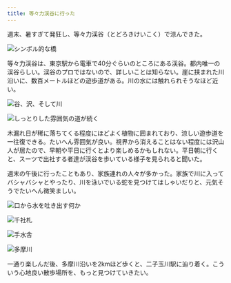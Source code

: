 ```yaml
---
title: 等々力渓谷に行った
---
```

週末、暑すぎて発狂し、等々力渓谷（とどろきけいこく）で涼んできた。

![](https://lh3.googleusercontent.com/docs/ADP-6oEqT9OWzPFclVQp8l7-mToSEEUJmEH-dH64tPTV1f37mPrNQK5x57XZQcNLd3YTTkZEWBG0YOWaYoFVJPE2IWoLg3iEdw2Y2wcg236k4aue6KqlwMXBCLXyDqkuPxz808IzfiC2Qm10YCs7hUz6rSJMGGFeQNnGlYTAUJuCBsNnsvlV2C2Pn2Hfs2iD7U2xuqo7Lwgd7CPoBJtwu_BUfAACE2KWVXsSlvh9WWSmdTOEefN8-05C0_p6NHQLYqzSir6AWm7Vb9a74ZGuWsFiH41gGSkaaQVahtWJW3qgr_7jr9JRM9H9T1aHNfHQcfa_mAQ9G5ao28VUYQfQFnZSwEpD4Covtytj4glTNsdih_sIGsfhQdPQl3Xek-mIJg4A7YWm7NubJvYiajO3PdOcpfKvJTYrFrq0Qjnj1Ekzl4MMJ7wQCg2kztQNxcITM5hKC_xrQzcGWEjdvKf3kNsaiyPUxYwiDwPQUZzhrmOrcahsN2mEahB2r3GLxHJfTHBIbDybe7rQbL6vf5hyS-08J750dMnE7GUVUsWE62Zvk0fQq27n5Jo-grpp70ttezGMoMDv3VsKcRYTOsuysQ19Agw_8b55mNMo7gddV-zd0M1neIvPJ5wI2btOhs5SYEo1NhsDkAKV-7zeLaxdt-ebInjUTZ5YGoqLDIT__Kqpmr-a4x1hAzxyGJPp1PZg370p5Pwr-Sx1N8IMNKyxLHpGyFPoCdqyecd_LXW3PY6GClQM1Qyb7T3__6bG2-gCMB6Kx3cfOEBshL4Ag3PzLhnVW-k6ZSFoj-L6LxucnnqT1d90-fQ4d7g_2-MHuTH2Cf3zUtPDVewnX6s_hs-JC6xK-3xQPIOfmmuVjws7u5Oj77xtJcT_xj3Y_x4DAgbnqTAmP8ME54gVQfxxndrS2TeyTlwswaqAwMCIWVX18yQ-XCtYhLM-d4gquohHSEGvaPIgi2OTrzKhSFFhvBmXuDG1ItRUSD52GrN4KhqimFMzdLlVXX0qKUISxUQLWv1LS-CnveKt1bSX_u2K19qV1yZEn1s6Ncjl-n52VO7LJZmIOPT9hSY9wxAKks_e0pwYUB0tvd4WGW-I9iIoAlq5kUdgIAHXBbEO368pNxz9euD3Lpreb8CC2nma0a3aeMg-1Yf3Vg3yknQCy25MAvJrvsoX5UIvZXGRnPL1LcmlM905rGfH6fA3UIg9opXz5MrlzPId_UbxdmYdU3glPIZGhrPQ09NW8ZNUoeIBqHpWAGGkfMivayfYsg "シンボル的な橋")

等々力渓谷は、東京駅から電車で40分ぐらいのところにある渓谷。都内唯一の渓谷らしい。渓谷のプロではないので、詳しいことは知らない。崖に挟まれた川沿いに、数百メートルほどの遊歩道がある。川の水には触れられそうなほど近い。

![](https://lh3.googleusercontent.com/docs/ADP-6oHWiCmFkRv2UYaAxpqnGm6z54cYGsNQg3uTzeh6GEFijjiOmrmOKbi46Xw92k13Irw_VLcMDQsFIInBs3BAMvojicOTjEOXnaSFXoKAoc4TSK1NZEAEBsqxOLtYWY343YyCNKeXi5iwa_MePwqBPFOFeZTtqr88CnG1paHiuUWyGgyVXKC-YwUwt92GqHr3KRkr7lvJv52_pKoTnEyv9AyHI7Gvi7Q4IomTXTkv05ZMv1OSnd9qXEIqAjQoGNlHjKmzn7GrZYBr4UftW0VpIwx9n4ynTUmix4wYt2ycdIZQe6t21UIGo3iI4HAMQyvCCi64bv-lkAjehtHW6qi-t2KjiXijGTiWSZbJMQ7a4CsUpaO_q7_EH1oG5wxjxqC7EaLJT2fJfddxUmjZ5eLKpgHDyGKvNF6JU6Et_xXd75UQckeSMSOdOAPFg2I4A9nlKP14b3YPiOH-ymp_RZDxMXZ4s8eHt_zZOt4QiXCcAfKeQebwm2Y1UPYURd8HK2gXgcW-xJjdv97ziJOf7g7BLQW6d6ngsntp2zwb9KPAjLP-1vHV8ACKRv6fEgkGODXnDwjgCqC620-hgSRSjRSQ2IAKK0wSL02T3fiuFTTXZpwx0h0Q8eW7SxLmQwwxlq-XiTGAiVYn9YoeqTisRWC67rLDnzFuGd6Gk_iC5z8nODb5FO1gCFlXRpFHh_K-PXEAF3Xp6enQ97FCMIIDGBNAw4zCYmflEU0wYG0bemXbUgrl7W6JiXaXYL9EN2cRujxHuPluXAWLV2r7bSwEbDWsyXyDjGFyQYXQHbDtHGdNy1ULlF3Woa-W97z6oA3TzuBd4qQDBuQfrn9rtFBFOa5GYP_tIryZgaC7ebQ01KPvmUTURicYdLXMlVT8DNhRML7y8qcfZORfpcrQun7p-hCKedsDIIZsI4HWB16EVRX7_3hIMeaJoQG7M5CQnAM2ISJj0hXe5MdtXTu004flaRfmyxgG-3-pL5Y3P9-Eu5CzdI6PFFkhQMvghkjzqYxx4h-DUVS4ktNkiAzbdLA-RkTu01mq2j_-0kpEASWddlnfVDtFNdOolMZT-P6nvxeHC2KV2c8RSi79T1bjivl9mVNsU8QPmSefUr9dA-gNJVe1vJF4HT5Ulv9i3epwd874tfNUeDmP9PiPo_zpHcssNzSjMz46Bk_Exu3zJzRDmnWCJQsdISJ6OjClNKwD6nyIfVj29ul3VyMSGEcMu4lnL5XW97VQR78WhxTCA6ySt5EatlNuGAuyPg "谷、沢、そして川")

![](https://lh3.googleusercontent.com/docs/ADP-6oG65PhJNTk4iVXoVowu04VhNCS0Yp5KEyl5ELBDafOatbffo7spiJMnSERZ-hFdylg8OQ62Gj_TvxnJXOGrjgjHRLSDDzjRsKlUv4NvftNEyViy4hQDh9qYOhBdzrbN-foNWTtUadJW6i_jQ9eiD1G8ERxCpU3ohdRk6T6FQ0e5QjJSE30h2OkpzwkhFkX4pDLZJno_yCVfUz39uxnQWY15p_8oFRYca5l1vG3JRV3-nfgR4n8eAHvOgpUE49VGtpVOGAcq7ewMCtaqohWPaquOET1m7J7PtLNYDSKMVRJPli2bHSBf9Edtc9Fjriip70v4aKKNeOMTwHJRaIBH0-CfjZ70bwXWdlU_Fb8ylX_1YBnldU0iuB4c1kam__wmalgREKv9iNRRckl0Hs9DqPLpZPng0lFMl98pKFJwPqkq_CYTRs4wsGIxHcTW7ZcQyddsoKMJ8vIfeUMLqcD5YCS7BPGunVWbY3CqbILYKM1u_G03YdcTmVgjJ9a18Rfe6hujpBt-OO23_8ux6hcCEek3ldlnspyFsGHF0bNGN0mR5tBDYfEg4TZnl2_PChTg7lbEluY5mAdJ0HSGEgbIVxe5GP9dzQIPBIKapoZrwQkHQuZfKq_x8Jfz0ReBFcdjpGrHL-UiPUZSqRjk6OFlAPVOjJTE5StJJkXrIWYVXSkfq-mBRpps26dQWfJPOMI9dkrFJgALSXUC2CI2M1-NCMmdg8f2SsLVCdiiy0ON_F0cyOq3ONiqq3f4i7oh9fbVz9j6uOS1e6bY4HWa10HVAlYJQaxuvB0F1ZuDpVaWwR_FN-kLJrbBu7h25_Rh59LTN8yf_6MWur6rwD9_X9J8mGs_tki-QY-VY5FMAY21LHOGnHCON0OYoblZwBhiJM6dBYXV4sHklbtV04TrQJ_EhnVLK5Svp-PwFTISNkQFwc1uDXL33esLpaAFyQlLM8ytRIZAuir_xfQz560Vguc9seNfRuh-chyxmDvPR65miMhbGVLGB5axbhPpZ9ewLXjNu-t6CLXmHGgO5hORWNiCklZL7TdNmRoCyTJNJhacGPSgz4DEY_fxBdvKU89Qw8_O3PkUhdClDEb1IUkQQu2yEFr5Mmab21YZqK2aKw_32uWth8b74C7mabEtGDGtssJUm5pBq-pmC0NAwWCGnPjybxauAf6hqk2QbcRKtyNpzWdx_us3PW6fHHTUHMmvEh7E1SGe-mcpzlNAbu982qnBZuFp3X6BoTWaQMCHKrS8dpBmh243Cg "しっとりした雰囲気の道が続く")

木漏れ日が稀に落ちてくる程度にほどよく植物に囲まれており、涼しい遊歩道を一往復できる。たいへん雰囲気が良い。視界から消えることはない程度には沢山人が居たので、早朝や平日に行くとより楽しめるかもしれない。平日朝に行くと、スーツで出社する者達が渓谷を歩いている様子を見られると聞いた。

週末の午後に行ったこともあり、家族連れの人々が多かった。家族で川に入ってバシャバシャとやったり、川を泳いでいる蛇を見つけてはしゃいだりと、元気そうでたいへん微笑ましい。

![](https://lh3.googleusercontent.com/docs/ADP-6oEOJRwgTbLqnTkZf850kvRCuPs18aOz3nIoBMvV3RBfC-nE_-bTaLXlEZFgmvDDfh5k_km5CEOR_iiF1szaL-UXQkFJ9aTegr93i4_iFExeRV_4wRx0Vdr2m5_y12gD-0dZFcT5OoxeUl3ytiQKWGkAvw_5u-Lpt4nvPDRNhLVviMgxrn8WCLUnM05qIAMMSdCqxYQhcV3I7bWUl8eeQEhALKjX_mnqUunoCT6Ss7VTL7gxFDnkdH216fcCKS7QmDiOQyfuqxebSd6SUpUKfPh7_g3127JOvUb8gwUV6KbKtn-34EiVBI1QBFpqc_yHbBih0rmNACutF14kUKPYFZa4YdRnRwSjE5l2pwjeMqHD8xcfdEpCQ8PmgtzDDTYsBIetcIOjbGgprxqNSI9GrX63-7DdM2T6CpdfRIqQRLDMbdIds8QYGCo4R0CExRxvQLMe68bv28__KxSTlGVpMRehDPuInkU9loNtZh6uUR_ceeh1z0Ou7dD-xo9CvYpXs8WUE24IUMEyOho_DIwy8prrRKrG8wO3jIiDMD0gk4kGRw9WCBTLc6YY57wMz1ulG8eOfTQX-W0rJx91hlPavXtNltjDdAt_nzIeiov4fDZ8zG42XFod5b49xef3hPg8GoU3kt18HohJlFSuTBA3jvBuKVTYksP-PvA7-1tfvu-gcrPE56yWPUCgoMmeGVQIVmUMzc_GSMAYC9JS0CdV7VcxE_Qp6GZD48xLrdwtg9vfRoY8Mk0eqpGykczWiogNiRaJKXHs7Qyxeogyfx6oFgALV6duSg3Cb3o795gp8wW95sZjCjTsOfQ_-trTFOHIkBE8V5MwwgQPlbO0j4-JgDUGglwFK3gID-nkj4bLwTiNsnTjmfI3OyMWYi8RLRDv4AOfZk1jJ0-RxMjq-0PUS1pd9bdY2GybKKxKsHNu2c6pXaoTdVphYppPSSz_Y0BNJMmbRFqtegdOvVpoAoVFtE-RqM-LQHYFGPbN9GeNDU4gEqm6dUSgJsseUO-rDq2980_uFeoWeqffq5tKNYgC22AfYmlCgPCHXA9-fH_XK5SHfTnP_AdeiIWVOoJ53fbDsWc-bVDY-QAzcsY_DRfyY6W75y0WM0HGuMA3X5tpbXyDN1hSNaXvbjizPgFz0OZN_N-qRrj-xcu-Bgs472d4yyzNplbK0lKGtNGjLdRVVol7wO0XVFIzhMxpDzfsoMlccqyfIspJpImg1jh8BnGzMqN7gIFPpPXzzTZyVKAjxRZVJ6lNcA "口から水を吐き出す何か")

![](https://lh3.googleusercontent.com/docs/ADP-6oHIgA6MI4sw9ALoKM5IPFE2T_6Two5yGHOi_l-qchL9PImnMSn1fjUELk4UrCG1R7HOE2UR1ef4WTDXdt_YE2tGW0irHSm_LB-ScW4vFIRa1VcHbNaSABGHiYo1VKfl9RTOZ8ol7GYF4WrWl5Ie8fEk4k_lrAng4LgBCQRSp24vaVyQdUPDRO4bMrgS7hNyI5_BwKfJMh6f2ur5WPzrkNCdmJRjszsm3H-IrMeFFHjlFOlCePfAX1qhk0475p2fjUgLFdFlbb0wcDu4ln2s4_JDRyGqgoI_R6F9DzsKnxwsNABlIdkjaYORgx3YOKMJa0IZBE6kqacs-5C4So-UVmlXoxOij2SqhQ9Ktlpx1M1APRNoPRUNgbismRNVQeIkVKK3Fbr6hz2Qkt0HwpRj-yNGqMp4gVIh7Bkj4PA3h2k-fCL4EyEeZowaVUYfCr4UNw5l8EIggh-JQ91vsAi_FoLpvMkexuXHaosttXY_RGKNuY2VvRktLYU4K9BnZqIPBSr-_HE3HbPj9Uez_WfZ6ejDQVKXaqiYvRwHHYP376S3Jo6pEUbTk7aK-Myg7otTOTscpEhlsWzV8Cl7VXmls3TsqFDzP37hkT5L6zbTH2MdRL5XnfInh092OLDRTttAmtKOq468ChtmmhFKuYMnG8fyxBPDCrKJ6SRKWAl4WN4fvSJVwl6pDf9mABRpqqVbLHIT_aN-IRRlM4QiooUNiYGiCfgPgVNADLIyIIDSfH3cmN1MQJeLnQzmT8HaFQo_ayAd08L2ieK9v2lX3iVdKop9I-5QqiZcR0NYjowoPqInALvhtIc62XJ9Vs0eDNKpz3ooHAkAcDhQHrkJqZSSnNg-YJm4ZtoQiilKNTCCrFUyNDLLf1ZkQA0uEcY5we-RMcRhT1d5bOzildtusIchZESnXf4v6OePmtClcJlb-KkGE0iHJUdX8TEUaTg6ua7aTL5CIwhBrUYu-iZmA35L730Ah-ypnDpT0kmP55q3LBqB7UgXUO7fUYZrslIljzR4jrEQ9j-vUgYLvTJJ97083APD-YKCW2jiyToQu7OUQL6LNCf750bp17JsHDPnJF4XEayJozdWfBcyZef4ZYRHTEsxvzjIHEeEo3DJf28PfeD_bGtdEUuoAZHws1XTcSSPFpPCgzZwQ9GhZaLZKdE4Nq7AlsYK2IqYn1ZzXXouxQdCbomDrSNyVw-TpYFm_8C6vymDXb5My17BDBLktQVpH1x7ydqtLogGkJfo22YDOI8TqK60Rw "千社札")

![](https://lh3.googleusercontent.com/docs/ADP-6oGGpqPizPwaImpfksvlpF-rljQswxrmmUX6Vku_eOGbR53V57M6JuhnxfBVYSuN-_6WaDJSPRDhMXjHAB9b877y9Trsv0w4LP0DPmrl0ZoC7tw6RoDTRhHTc-U-dGncWKbiaTko5L5yt3M4arkX6wT3SG8m7VqELjOSNTPEkCvdcg8q2vf4ZtXsSAdt6eq9D7X4t0MXJZXsuXzcxZ_AZ3mcUTtJEIwcShUdWZEWYCz63WJ3ywqp45DuZvolVkxzBuldNkdku41gjD8yIVmgIcL_9EE-dtjeDImdZ-CThwjQs9iVaQAsyaNOOFq2xQ6l5uwnWanMgPRMHOGuPjsUkjfaxaR-12Mc9iFfo7FSVm6CEKZIhX8LIgl2iUJ1274LZGAD9r0p8K5jPBem367jKTbUjhD1U9eCSDhz5n471GAvjGOaZ5c6p92lx4WJBdsSh_7OWzZuZNQHX2Ow393RTgGbXE0shDIuM1su5Agy3djUJyH6oKKquQon3oAbD1hjr-rgYymJwZOelJbCXIwFVPZLfW0SUOviVEYBO6WZ9n7K_cSLV5coAcn99VRuDInjxAVfe3nr3SH1BMrJ1v81xwkzP7EYVXG1cfLWYiPcWL1IUtggDCPkTxtpAntjthqYna6haR9y-TU4LnjpjU7i35Rpnvef0j3f3vC4c_xN8hvK-0IYo_odRt-HKKoQRZ5NGFYWjXe1a7F2ssrsuGiP72LI5M4lAn35MVhkA5N6xaqE7IzEvX7fcJq9eIWcaKzw9qyZxopYw0Q7Utpw0YMK72JRCMdV37SnrNUnu3Ow-_a--y2mZ8UJwNkYrjDxHpW-ykDBQfaVRPUqDMx8A-Kp6GsO6ThdijUKY4Pvvfl3SNtUMW0jJxwN8dB4PeIZE88j1Bm-Vru3oHMzEgL0YM4K_O70bUa-D6Nk7gwh_RpTIp6YDz7AGa2bek0w6AqMGJuX7QviMXc-tdqAhEuOwT9Uc_h3Lg1VM4edDAa25STfGZItDXcAFGKpxTT3yvFnHe_xIiavL1Joohr7JR1BiwDohnoJZoAuOoUtEOX4URq42cs416l81veHsSoIgqRMUMqf2gIkGT5F9ghXDcQWxD7bcDN22Zw5SLsEXYRuVMMb2aIEUXhR6mH_Xqj6YjpI3uCdWtHgmudiRwgaZaD0Pg-erQASRPcM_GGZ3f0oylMbqxUDtVN7-16ZpRD89iCxYyemn2qdwBPM2M6k7fjAHeanEYHSeRnC7qnLX7Hcrj0s8f1dX4TR9w "手水舎")

![](https://lh3.googleusercontent.com/docs/ADP-6oFsUsn0HcKrqcokvAthG9Suo1UWdcs-2ruTM0fuC6Fq0yzWNuHmtiM_KI0KZjGe1CmpYFLZ-TLBsNACxHHRMylt3OYXx9y6DSS55urSJ4e1_cFdNGsl-9BNM04rnzmgACB3ygAmlAdXtqJBw2oUdgpvdf4eLEIG1iH6eeqz6tsX6YIlga6x1Q1Mfat-X7QSL5KAcJUV4C7gunxnPv6KujcEMhE1tH1Rjr1BRGhW6BHIWA0abJ3icd2szcQsQVCWhRzgu_VO05JtS9FgZKqnpanxKuZ8XNR8TpuRDmpmVtRZKluclG2Tg7Q9oeQWcmPRnFmuZWt3w1F_LDYUw-oN3fWCllUm-kq5lnyVbjgC_cewFEUatiSdBKsGd_bO2ebQFUrd9SM5L5xBVVYCZOHLXDWdo0WyMzpA1ufqe7jEb09bD8W10r5GY3s-t4nQvDCXw30zLOmEFepS_d-fc9CKDldMc3o0c_uR1vq4_CFcGDerta60uEMIOgJ316Dd5j0FxSVLYFdLdIFGJ1l5druCgNBOlZPCS6tVz5MmgkKTt0N0gFbyZUbtAq3vbJQzTTsMp3eqgSRYH5-xpx1v4CH56UUNgM4m4J6ZrEiyAC8KEy8LXSktUOg_uLRfk7D2_5TCN5OOIs9tkEr9i8Pc5GQE9bx4eNab-gwioKMyYgUIkM17lTZOX5Kdyps2AOZjq0n69Whqeq2W9kv_ClCSXzSegMPpaF87SnjtfEGZUA2FN56ayExzMyjIkwcBDwfDmdMqvvh09RGRKFG8WfTCxLwFDKTMNg98QzjB2LDcEavQTciu96KbpInpJ-7IX5lvbU2srq3utNmtZ--2PAxqU2bvxG02LTWliJG7vnGpjJQf909pDRtGvyAkpV2_GqVVFbtb4_sf9rvQAuhC_K_DLYaHIwem0jHiNAYIwMLIw0sHfGY3VhdQs998nnEm8LKFWx0gSMn3Jz_M_yFG-_E1DNtnfowti8NR14t2da50XTzyhp1AHvQ-dROx6QNcf5PM8rnyXq8803NU32vtcrqgjGPaX5iTWeCTIoglZrivkebVmnOm0JpRjhDa1Cm97gz7pMjUzaC3vfBsMowzRTJFY2PcPhZzNCaIPQEd6Dcc8znflx2H76l3tkQ0OOhFB2buci4W9-zIw7yDI6wgIewa4hUMNcIDrJUuO3AB65UJv5P3gvazaWicc4HvW5YZK26e4Ga8LDCWvZ95NZRXr9XrRSAy-vllapBtK39RL66FOH8eE05qgiqAXQ "多摩川")

一通り楽しんだ後、多摩川沿いを2kmほど歩くと、二子玉川駅に辿り着く。こういう心地良い散歩場所を、もっと見つけていきたい。
